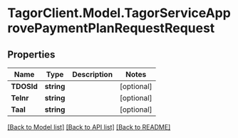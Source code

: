 # TagorClient.Model.TagorServiceApprovePaymentPlanRequestRequest

## Properties

Name | Type | Description | Notes
------------ | ------------- | ------------- | -------------
**TDOSId** | **string** |  | [optional] 
**Telnr** | **string** |  | [optional] 
**Taal** | **string** |  | [optional] 

[[Back to Model list]](../README.md#documentation-for-models) [[Back to API list]](../README.md#documentation-for-api-endpoints) [[Back to README]](../README.md)

